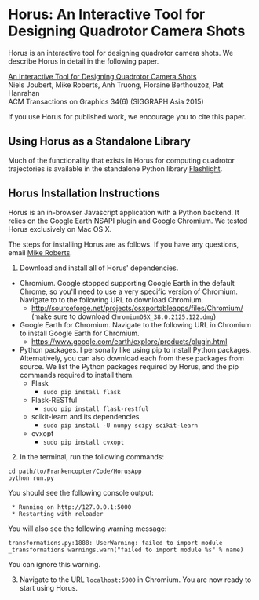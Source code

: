 # Horus: An Interactive Tool for Designing Quadrotor Camera Shots

Horus is an interactive tool for designing quadrotor camera shots. We describe Horus in detail in the following paper.

[An Interactive Tool for Designing Quadrotor Camera Shots](http://stanford-gfx.github.io/Horus/)  
Niels Joubert, Mike Roberts, Anh Truong, Floraine Berthouzoz, Pat Hanrahan  
ACM Transactions on Graphics 34(6) (SIGGRAPH Asia 2015)

If you use Horus for published work, we encourage you to cite this paper.

## Using Horus as a Standalone Library

Much of the functionality that exists in Horus for computing quadrotor trajectories is available in the standalone Python library [Flashlight](http://mikeroberts3000.github.io/flashlight).

## Horus Installation Instructions

Horus is an in-browser Javascript application with a Python backend. It relies on the Google Earth NSAPI plugin and Google Chromium. We tested Horus exclusively on Mac OS X.

The steps for installing Horus are as follows. If you have any questions, email [Mike Roberts](mailto:mlrobert@stanford.edu).

1. Download and install all of Horus' dependencies.

  * Chromium. Google stopped supporting Google Earth in the default Chrome, so you'll need to use a very specific version of Chromium. Navigate to to the following URL to download Chromium.
    * http://sourceforge.net/projects/osxportableapps/files/Chromium/  
    (make sure to download `ChromiumOSX_38.0.2125.122.dmg`)
  * Google Earth for Chromium. Navigate to the following URL in Chromium to install Google Earth for Chromium.
    * https://www.google.com/earth/explore/products/plugin.html
  * Python packages. I personally like using pip to install Python packages. Alternatively, you can also download each from these packages from source. We list the Python packages required by Horus, and the pip commands required to install them.
    * Flask
      * `sudo pip install flask`
    * Flask-RESTful
      * `sudo pip install flask-restful`
    * scikit-learn and its dependencies
      * `sudo pip install -U numpy scipy scikit-learn`
    * cvxopt
      * `sudo pip install cvxopt`

2. In the terminal, run the following commands:
  ```
  cd path/to/Frankencopter/Code/HorusApp  
  python run.py
  ```
  You should see the following console output:
  ```
   * Running on http://127.0.0.1:5000  
   * Restarting with reloader
  ```
  You will also see the following warning message:
  ```
  transformations.py:1888: UserWarning: failed to import module _transformations warnings.warn("failed to import module %s" % name)
  ```
  You can ignore this warning.

3. Navigate to the URL `localhost:5000` in Chromium. You are now ready to start using Horus.
